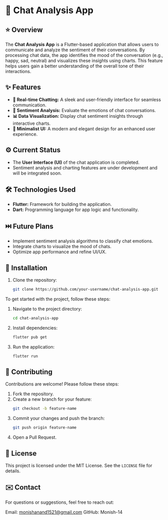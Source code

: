 # 💬 Chat Analysis App

## ⭐ Overview
The **Chat Analysis App** is a Flutter-based application that allows users to communicate and analyze the sentiment of their conversations. By processing chat data, the app identifies the mood of the conversation (e.g., happy, sad, neutral) and visualizes these insights using charts. This feature helps users gain a better understanding of the overall tone of their interactions.

## ✨ Features
- **🔄 Real-time Chatting:** A sleek and user-friendly interface for seamless communication.
- **🌟 Sentiment Analysis:** Evaluate the emotions of chat conversations.
- **📊 Data Visualization:** Display chat sentiment insights through interactive charts.
- **🌈 Minimalist UI:** A modern and elegant design for an enhanced user experience.

## ⚙️ Current Status
- The **User Interface (UI)** of the chat application is completed.
- Sentiment analysis and charting features are under development and will be integrated soon.

## 🛠️ Technologies Used
- **Flutter:** Framework for building the application.
- **Dart:** Programming language for app logic and functionality.

## ⏭️ Future Plans
- Implement sentiment analysis algorithms to classify chat emotions.
- Integrate charts to visualize the mood of chats.
- Optimize app performance and refine UI/UX.

## 🚀 Installation
1. Clone the repository:
   ```bash
   git clone https://github.com/your-username/chat-analysis-app.git
   
To get started with the project, follow these steps:

1.  Navigate to the project directory:

    ```bash
    cd chat-analysis-app
    ```
2.  Install dependencies:
    ```bash
    flutter pub get
    ```
3.  Run the application:
    ```bash
    flutter run
    ```
## 🤝 Contributing
Contributions are welcome! Please follow these steps:

1.  Fork the repository.
2.  Create a new branch for your feature:
    ```bash
    git checkout -b feature-name
    ```
3.  Commit your changes and push the branch:
    ```bash
    git push origin feature-name
    ```
4.  Open a Pull Request.

## 📄 License
This project is licensed under the MIT License. See the `LICENSE` file for details.

## ✉️ Contact
For questions or suggestions, feel free to reach out:

Email: monishanand1521@gmail.com
GitHub: Monish-14
